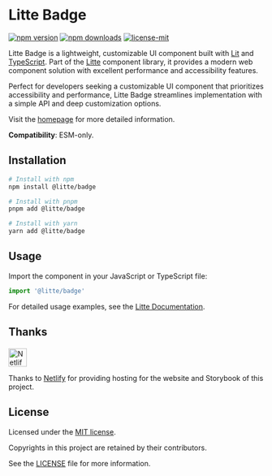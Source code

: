 # Litte Badge

<!-- [![jsr score](https://jsr.io/badges/@litte/badge/score)](https://jsr.io/@litte/badge) -->
<!-- [![jsr version](https://jsr.io/badges/@litte/badge)](https://jsr.io/@litte/badge) -->
[![npm version](https://img.shields.io/npm/v/@litte/badge)](https://www.npmjs.com/package/@litte/badge)
[![npm downloads](https://img.shields.io/npm/dm/@litte/badge)](https://www.npmjs.com/package/@litte/badge)
[![license-mit](https://img.shields.io/badge/License-MIT-greens.svg)][license-mit]

Litte Badge is a lightweight, customizable UI component built with [Lit][lit]
and [TypeScript][typescript]. Part of the [Litte][litte-homepage] component library,
it provides a modern web component solution with excellent performance and
accessibility features.

Perfect for developers seeking a customizable UI component that prioritizes accessibility and performance,
Litte Badge streamlines implementation with a simple API and deep customization options.

Visit the [homepage][litte-homepage] for more detailed information.

**Compatibility**: ESM-only.

## Installation

```sh
# Install with npm
npm install @litte/badge

# Install with pnpm
pnpm add @litte/badge

# Install with yarn
yarn add @litte/badge
```

## Usage

Import the component in your JavaScript or TypeScript file:

```ts
import '@litte/badge'
```

For detailed usage examples, see the [Litte Documentation](https://litte.dev/docs).

## Thanks

<p align="left" style="margin-top: 20px;">
  <a href="https://www.netlify.com/?utm_source=litte&utm_medium=npmjs&utm_campaign=README" style="margin-right: 12px;">
    <img src="https://www.netlify.com/img/global/badges/netlify-color-accent.svg" alt="Netlify" height="36px" />
  </a>
</p>

Thanks to [Netlify](https://www.netlify.com/) for providing hosting for the website and Storybook of this project.

## License

Licensed under the [MIT license][license-mit].

Copyrights in this project are retained by their contributors.

See the [LICENSE][license-mit] file for more information.

[litte-homepage]: https://litte.dev
[license-mit]: https://github.com/riipandi/litte/blob/main/LICENSE
[typescript]: https://www.typescriptlang.org
[lit]: https://lit.dev
